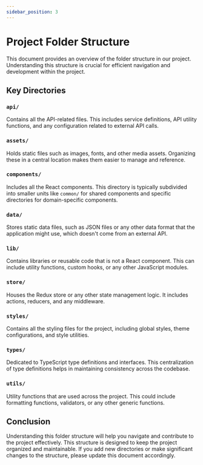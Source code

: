 ```yaml
---
sidebar_position: 3
---
```


# Project Folder Structure

This document provides an overview of the folder structure in our project. Understanding this structure is crucial for efficient navigation and development within the project.

## Key Directories

### `api/`

Contains all the API-related files. This includes service definitions, API utility functions, and any configuration related to external API calls.

### `assets/`

Holds static files such as images, fonts, and other media assets. Organizing these in a central location makes them easier to manage and reference.

### `components/`

Includes all the React components. This directory is typically subdivided into smaller units like `common/` for shared components and specific directories for domain-specific components.

### `data/`

Stores static data files, such as JSON files or any other data format that the application might use, which doesn't come from an external API.

### `lib/`

Contains libraries or reusable code that is not a React component. This can include utility functions, custom hooks, or any other JavaScript modules.

### `store/`

Houses the Redux store or any other state management logic. It includes actions, reducers, and any middleware.

### `styles/`

Contains all the styling files for the project, including global styles, theme configurations, and style utilities.

### `types/`

Dedicated to TypeScript type definitions and interfaces. This centralization of type definitions helps in maintaining consistency across the codebase.

### `utils/`

Utility functions that are used across the project. This could include formatting functions, validators, or any other generic functions.

## Conclusion

Understanding this folder structure will help you navigate and contribute to the project effectively. This structure is designed to keep the project organized and maintainable. If you add new directories or make significant changes to the structure, please update this document accordingly.

